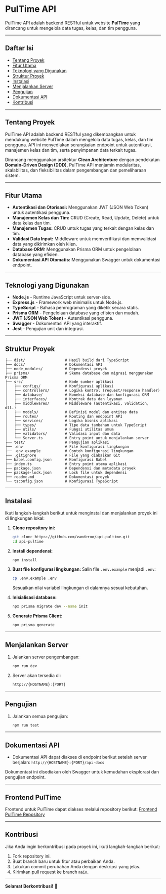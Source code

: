 # PulTime API

PulTime API adalah backend RESTful untuk website **PulTime** yang dirancang untuk mengelola data tugas, kelas, dan tim pengguna.

---

## Daftar Isi
- [Tentang Proyek](#tentang-proyek)
- [Fitur Utama](#fitur-utama)
- [Teknologi yang Digunakan](#teknologi-yang-digunakan)
- [Struktur Proyek](#struktur-proyek)
- [Instalasi](#instalasi)
- [Menjalankan Server](#menjalankan-server)
- [Pengujian](#pengujian)
- [Dokumentasi API](#dokumentasi-api)
- [Kontribusi](#kontribusi)

---

## Tentang Proyek

PulTime API adalah backend RESTful yang dikembangkan untuk mendukung website PulTime dalam mengelola data tugas, kelas, dan tim pengguna. API ini menyediakan serangkaian endpoint untuk autentikasi, manajemen kelas dan tim, serta penyimpanan data terkait tugas.

Dirancang menggunakan arsitektur **Clean Architecture** dengan pendekatan **Domain-Driven Design (DDD)**, PulTime API menjamin modularitas, skalabilitas, dan fleksibilitas dalam pengembangan dan pemeliharaan sistem.

---

## Fitur Utama
- **Autentikasi dan Otorisasi:** Menggunakan JWT (JSON Web Token) untuk autentikasi pengguna.
- **Manajemen Kelas dan Tim:** CRUD (Create, Read, Update, Delete) untuk data kelas dan tim.
- **Manajemen Tugas:** CRUD untuk tugas yang terkait dengan kelas dan tim.
- **Validasi Data Input:** Middleware untuk memverifikasi dan memvalidasi data yang dikirimkan oleh klien.
- **Database ORM:** Menggunakan Prisma ORM untuk pengelolaan database yang efisien.
- **Dokumentasi API Otomatis:** Menggunakan Swagger untuk dokumentasi endpoint.

---

## Teknologi yang Digunakan

- **Node.js** - Runtime JavaScript untuk server-side.
- **Express.js** - Framework web minimalis untuk Node.js.
- **TypeScript** - Bahasa pemrograman yang diketik secara statis.
- **Prisma ORM** - Pengelolaan database yang efisien dan mudah.
- **JWT (JSON Web Token)** - Autentikasi pengguna.
- **Swagger** - Dokumentasi API yang interaktif.
- **Jest** - Pengujian unit dan integrasi.

---

## Struktur Proyek

```
├── dist/                  # Hasil build dari TypeScript
├── docs/                  # Dokumentasi API
├── node_modules/          # Dependensi proyek
├── prisma/                # Skema database dan migrasi menggunakan Prisma ORM
├── src/                   # Kode sumber aplikasi
│   ├── configs/           # Konfigurasi aplikasi
│   ├── controllers/       # Logika kontrol (request/response handler)
│   ├── database/          # Koneksi database dan konfigurasi ORM
│   ├── interfaces/        # Kontrak data dan layanan
│   ├── middlewares/       # Middleware (autentikasi, validation, dll.)
│   ├── models/            # Definisi model dan entitas data
│   ├── routes/            # Routing dan endpoint API
│   ├── services/          # Logika bisnis aplikasi
│   ├── types/             # Tipe data tambahan untuk TypeScript
│   ├── utils/             # Fungsi utilitas umum
│   ├── validators/        # Validasi input dan data
│   └── Server.ts          # Entry point untuk menjalankan server
├── test/                  # Pengujian aplikasi
├── .env                   # File konfigurasi lingkungan
├── .env.example           # Contoh konfigurasi lingkungan
├── .gitignore             # File yang diabaikan Git
├── babel.config.json      # Konfigurasi Babel
├── index.ts               # Entry point utama aplikasi
├── package.json           # Dependensi dan metadata proyek
├── package-lock.json      # Lock file untuk dependensi
├── readme.md              # Dokumentasi proyek
└── tsconfig.json          # Konfigurasi TypeScript
```

---

## Instalasi

Ikuti langkah-langkah berikut untuk menginstal dan menjalankan proyek ini di lingkungan lokal:

1. **Clone repository ini:**
   ```bash
   git clone https://github.com/vanderoo/api-pultime.git
   cd api-pultime
   ```

2. **Install dependensi:**
   ```bash
   npm install
   ```

3. **Buat file konfigurasi lingkungan:**
   Salin file `.env.example` menjadi `.env`:
   ```bash
   cp .env.example .env
   ```
   Sesuaikan nilai variabel lingkungan di dalamnya sesuai kebutuhan.

4. **Inisialisasi database:**
   ```bash
   npx prisma migrate dev --name init
   ```

5. **Generate Prisma Client:**
   ```bash
   npx prisma generate
   ```

---

## Menjalankan Server

1. Jalankan server pengembangan:
   ```bash
   npm run dev
   ```

2. Server akan tersedia di:
   ```
   http://{HOSTNAME}:{PORT}
   ```

---

## Pengujian

1. Jalankan semua pengujian:
   ```bash
   npm run test
   ```

---

## Dokumentasi API

- Dokumentasi API dapat diakses di endpoint berikut setelah server berjalan:
  `http://{HOSTNAME}:{PORT}/api-docs`

Dokumentasi ini disediakan oleh Swagger untuk kemudahan eksplorasi dan pengujian endpoint.

---

## Frontend PulTime
Frontend untuk PulTime dapat diakses melalui repository berikut:
[Frontend PulTime Repository](https://github.com/vanderoo/pultime)

---

## Kontribusi

Jika Anda ingin berkontribusi pada proyek ini, ikuti langkah-langkah berikut:
1. Fork repository ini.
2. Buat branch baru untuk fitur atau perbaikan Anda.
3. Lakukan commit perubahan Anda dengan deskripsi yang jelas.
4. Kirimkan pull request ke branch `main`.

---

**Selamat Berkontribusi!** 🚀

